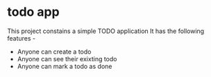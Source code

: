 # todo app

This project constains a simple TODO application
It has the following features -

- Anyone can create a todo
- Anyone can see their exixting todo
- Anyone can mark a todo as done